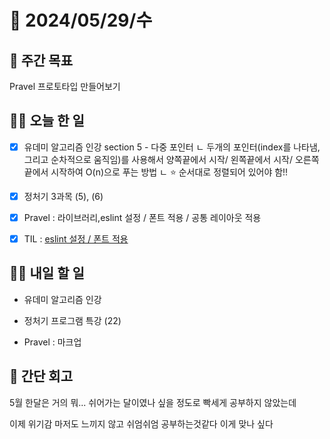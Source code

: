 # 📅 2024/05/29/수

## 🚀 주간 목표

Pravel 프로토타입 만들어보기

## 💪🏻 오늘 한 일

- [x] 유데미 알고리즘 인강 section 5 - 다중 포인터
ㄴ 두개의 포인터(index를 나타냄, 그리고 순차적으로 움직임)를 사용해서 양쪽끝에서 시작/ 왼쪽끝에서 시작/ 오른쪽 끝에서 시작하여 O(n)으로 푸는 방법
ㄴ ⭐️ 순서대로 정렬되어 있어야 함!!

- [x] 정처기 3과목 (5), (6)

- [x] Pravel : 라이브러리,eslint 설정 / 폰트 적용 / 공통 레이아웃 적용

- [x] TIL : [eslint 설정 / 폰트 적용](https://velog.io/@oaksusu/Pravel-eslint-%ED%8F%B0%ED%8A%B8-%EC%84%A4%EC%A0%95)

## 🫵🏻 내일 할 일

- 유데미 알고리즘 인강

- 정처기 프로그램 특강 (22)

- Pravel : 마크업 


## 👀 간단 회고

5월 한달은 거의 뭐... 쉬어가는 달이였나 싶을 정도로 빡세게 공부하지 않았는데

이제 위기감 마저도 느끼지 않고 쉬엄쉬엄 공부하는것같다 이게 맞나 싶다

